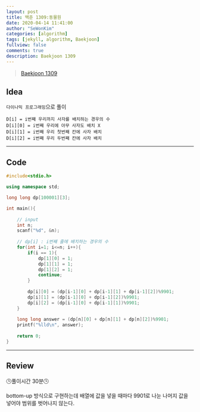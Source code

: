 ```yaml
---
layout: post
title: 백준 1309:동물원
date: 2020-04-14 11:41:00
author: "SeWonKim"
categories: [algorithm]
tags: [jekyll, algorithm, Baekjoon]
fullview: false
comments: true
description: Baekjoon 1309
---
```


> [Baekjoon 1309](https://www.acmicpc.net/problem/1309) 




## Idea

`다이나믹 프로그래밍`으로 풀이

```
D[i] = i번째 우리까지 사자를 배치하는 경우의 수 
D[i][0] = i번째 우리에 아무 사자도 배치 X
D[i][1] = i번째 우리 첫번째 칸에 사자 배치
D[i][2] = i번째 우리 두번째 칸에 사자 배치
```

---

## Code
```cpp
#include<stdio.h>

using namespace std;

long long dp[100001][3];

int main(){
	
	// input 
	int n;
	scanf("%d", &n);
	
	// dp[i] : i번째 줄에 배치하는 경우의 수 
	for(int i=1; i<=n; i++){
		if(i == 1){
			dp[1][0] = 1;
			dp[1][1] = 1;
			dp[1][2] = 1;
			continue;
		}
		
		dp[i][0] = (dp[i-1][0] + dp[i-1][1] + dp[i-1][2])%9901;
		dp[i][1] = (dp[i-1][0] + dp[i-1][2])%9901;
		dp[i][2] = (dp[i-1][0] + dp[i-1][1])%9901;
	}
	
	long long answer = (dp[n][0] + dp[n][1] + dp[n][2])%9901;
	printf("%lld\n", answer);
	
	return 0;
}
```
---

## Review

🕒풀이시간 30분🕒 

bottom-up 방식으로 구현하는데 배열에 값을 넣을 때마다 9901로 나눈 나머지 값을 넣어야 범위를 벗어나지 않는다.